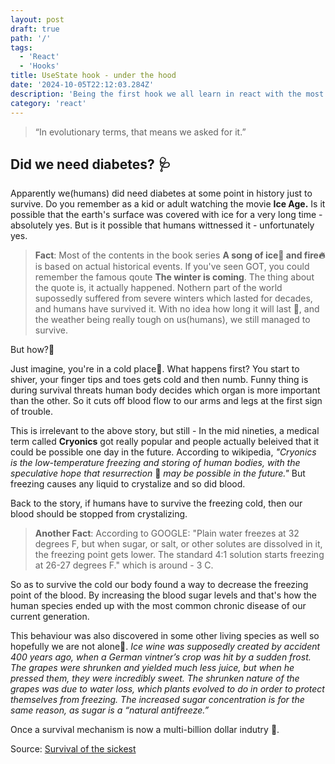 ```yaml
---
layout: post
draft: true
path: '/'
tags:
  - 'React'
  - 'Hooks'
title: UseState hook - under the hood
date: '2024-10-05T22:12:03.284Z'
description: 'Being the first hook we all learn in react with the most simplest syntax, It looks so simple and handy, but how does it actually works inside? is it also simple under the hood?'
category: 'react'
---
```


> “In evolutionary terms, that means we asked for it.”

## Did we need diabetes? 🩺

Apparently we(humans) did need diabetes at some point in history just to survive.
Do you remember as a kid or adult watching the movie **Ice Age.**
Is it possible that the earth's surface was covered with ice for a very long time - absolutely yes. But is it possible that humans wittnessed it - unfortunately yes.

> **Fact**: Most of the contents in the book series **A song of ice🧊 and fire🔥** is based on actual historical events.
> If you've seen GOT, you could remember the famous qoute **The winter is coming**. The thing about the quote is, it actually happened. Nothern part of the world supossedly suffered from severe winters which lasted for decades, and humans have survived it.
> With no idea how long it will last 📆, and the weather being really tough on us(humans), we still managed to survive.

But how?🤔

Just imagine, you're in a cold place🥶. What happens first? You start to shiver, your finger tips and toes gets cold and then numb.
Funny thing is during survival threats human body decides which organ is more important than the other. So it cuts off blood flow to our arms and legs at the first sign of trouble.

This is irrelevant to the above story, but still - In the mid nineties, a medical term called **Cryonics** got really popular and people actually beleived that it could be possible one day in the future.
According to wikipedia, _"Cryonics is the low-temperature freezing and storing of human bodies, with the speculative hope that resurrection_ 🧟 _may be possible in the future."_ But freezing causes any liquid to crystalize and so did blood.

Back to the story, if humans have to survive the freezing cold, then our blood should be stopped from crystalizing.

> **Another Fact**: According to GOOGLE: "Plain water freezes at 32 degrees F, but when sugar, or salt, or other solutes are dissolved in it, the freezing point gets lower. The standard 4:1 solution starts freezing at 26-27 degrees F." which is around - 3 C.

So as to survive the cold our body found a way to decrease the freezing point of the blood. By increasing the blood sugar levels and that's how the human species ended up with the most common chronic disease of our current generation.

This behaviour was also discovered in some other living species as well so hopefully we are not alone🤞.
_Ice wine was supposedly created by accident 400 years ago, when a German vintner’s crop was hit by a sudden frost. The grapes were shrunken and yielded much less juice, but when he pressed them, they were incredibly sweet. The shrunken nature of the grapes was due to water loss, which plants evolved to do in order to protect themselves from freezing. The increased sugar concentration is for the same reason, as sugar is a “natural antifreeze.”_

Once a survival mechanism is now a multi-billion dollar indutry 🤑.

Source: [Survival of the sickest](<https://en.wikipedia.org/wiki/Survival_of_the_Sickest_(book)>)

